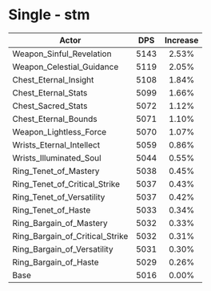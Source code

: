 # Single - stm
| Actor | DPS | Increase |
|---|:---:|:---:|
|Weapon_Sinful_Revelation|5143|2.53%|
|Weapon_Celestial_Guidance|5119|2.05%|
|Chest_Eternal_Insight|5108|1.84%|
|Chest_Eternal_Stats|5099|1.66%|
|Chest_Sacred_Stats|5072|1.12%|
|Chest_Eternal_Bounds|5071|1.10%|
|Weapon_Lightless_Force|5070|1.07%|
|Wrists_Eternal_Intellect|5059|0.86%|
|Wrists_Illuminated_Soul|5044|0.55%|
|Ring_Tenet_of_Mastery|5038|0.45%|
|Ring_Tenet_of_Critical_Strike|5037|0.43%|
|Ring_Tenet_of_Versatility|5037|0.42%|
|Ring_Tenet_of_Haste|5033|0.34%|
|Ring_Bargain_of_Mastery|5032|0.33%|
|Ring_Bargain_of_Critical_Strike|5032|0.31%|
|Ring_Bargain_of_Versatility|5031|0.30%|
|Ring_Bargain_of_Haste|5029|0.26%|
|Base|5016|0.00%|

